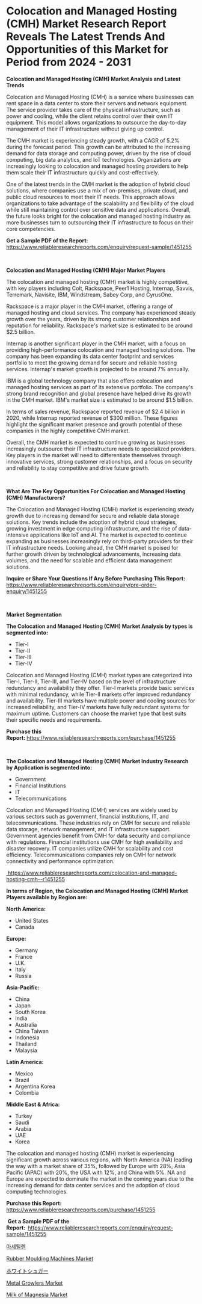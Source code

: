 <p><h1>Colocation and Managed Hosting (CMH) Market Research Report Reveals The Latest Trends And Opportunities of this Market for Period from 2024 - 2031</h1></p><p><strong>Colocation and Managed Hosting (CMH) Market Analysis and Latest Trends</strong></p>
<p><p>Colocation and Managed Hosting (CMH) is a service where businesses can rent space in a data center to store their servers and network equipment. The service provider takes care of the physical infrastructure, such as power and cooling, while the client retains control over their own IT equipment. This model allows organizations to outsource the day-to-day management of their IT infrastructure without giving up control.</p><p>The CMH market is experiencing steady growth, with a CAGR of 5.2% during the forecast period. This growth can be attributed to the increasing demand for data storage and computing power, driven by the rise of cloud computing, big data analytics, and IoT technologies. Organizations are increasingly looking to colocation and managed hosting providers to help them scale their IT infrastructure quickly and cost-effectively.</p><p>One of the latest trends in the CMH market is the adoption of hybrid cloud solutions, where companies use a mix of on-premises, private cloud, and public cloud resources to meet their IT needs. This approach allows organizations to take advantage of the scalability and flexibility of the cloud while still maintaining control over sensitive data and applications. Overall, the future looks bright for the colocation and managed hosting industry as more businesses turn to outsourcing their IT infrastructure to focus on their core competencies.</p></p>
<p><strong>Get a Sample PDF of the Report:&nbsp;</strong> <a href="https://www.reliableresearchreports.com/enquiry/request-sample/1451255">https://www.reliableresearchreports.com/enquiry/request-sample/1451255</a></p>
<p>&nbsp;</p>
<p><strong>Colocation and Managed Hosting (CMH) Major Market Players</strong></p>
<p><p>The colocation and managed hosting (CMH) market is highly competitive, with key players including Colt, Rackspace, Peer1 Hosting, Internap, Savvis, Terremark, Navisite, IBM, Windstream, Sabey Corp, and CyrusOne. </p><p>Rackspace is a major player in the CMH market, offering a range of managed hosting and cloud services. The company has experienced steady growth over the years, driven by its strong customer relationships and reputation for reliability. Rackspace's market size is estimated to be around $2.5 billion.</p><p>Internap is another significant player in the CMH market, with a focus on providing high-performance colocation and managed hosting solutions. The company has been expanding its data center footprint and services portfolio to meet the growing demand for secure and reliable hosting services. Internap's market growth is projected to be around 7% annually.</p><p>IBM is a global technology company that also offers colocation and managed hosting services as part of its extensive portfolio. The company's strong brand recognition and global presence have helped drive its growth in the CMH market. IBM's market size is estimated to be around $1.5 billion.</p><p>In terms of sales revenue, Rackspace reported revenue of $2.4 billion in 2020, while Internap reported revenue of $300 million. These figures highlight the significant market presence and growth potential of these companies in the highly competitive CMH market. </p><p>Overall, the CMH market is expected to continue growing as businesses increasingly outsource their IT infrastructure needs to specialized providers. Key players in the market will need to differentiate themselves through innovative services, strong customer relationships, and a focus on security and reliability to stay competitive and drive future growth.</p></p>
<p>&nbsp;</p>
<p><strong>What Are The Key Opportunities For Colocation and Managed Hosting (CMH) Manufacturers?</strong></p>
<p><p>The Colocation and Managed Hosting (CMH) market is experiencing steady growth due to increasing demand for secure and reliable data storage solutions. Key trends include the adoption of hybrid cloud strategies, growing investment in edge computing infrastructure, and the rise of data-intensive applications like IoT and AI. The market is expected to continue expanding as businesses increasingly rely on third-party providers for their IT infrastructure needs. Looking ahead, the CMH market is poised for further growth driven by technological advancements, increasing data volumes, and the need for scalable and efficient data management solutions.</p></p>
<p><strong>Inquire or Share Your Questions If Any Before Purchasing This Report:</strong> <a href="https://www.reliableresearchreports.com/enquiry/pre-order-enquiry/1451255">https://www.reliableresearchreports.com/enquiry/pre-order-enquiry/1451255</a></p>
<p>&nbsp;</p>
<p><strong>Market Segmentation</strong></p>
<p><strong>The Colocation and Managed Hosting (CMH) Market Analysis by types is segmented into:</strong></p>
<p><ul><li>Tier-I</li><li>Tier-II</li><li>Tier-III</li><li>Tier-IV</li></ul></p>
<p><p>Colocation and Managed Hosting (CMH) market types are categorized into Tier-I, Tier-II, Tier-III, and Tier-IV based on the level of infrastructure redundancy and availability they offer. Tier-I markets provide basic services with minimal redundancy, while Tier-II markets offer improved redundancy and availability. Tier-III markets have multiple power and cooling sources for increased reliability, and Tier-IV markets have fully redundant systems for maximum uptime. Customers can choose the market type that best suits their specific needs and requirements.</p></p>
<p><strong>Purchase this Report:&nbsp;</strong><a href="https://www.reliableresearchreports.com/purchase/1451255">https://www.reliableresearchreports.com/purchase/1451255</a></p>
<p>&nbsp;</p>
<p><strong>The Colocation and Managed Hosting (CMH) Market Industry Research by Application is segmented into:</strong></p>
<p><ul><li>Government</li><li>Financial Institutions</li><li>IT</li><li>Telecommunications</li></ul></p>
<p><p>Colocation and Managed Hosting (CMH) services are widely used by various sectors such as government, financial institutions, IT, and telecommunications. These industries rely on CMH for secure and reliable data storage, network management, and IT infrastructure support. Government agencies benefit from CMH for data security and compliance with regulations. Financial institutions use CMH for high availability and disaster recovery. IT companies utilize CMH for scalability and cost efficiency. Telecommunications companies rely on CMH for network connectivity and performance optimization.</p></p>
<p><a href="https://www.reliableresearchreports.com/colocation-and-managed-hosting-cmh--r1451255">&nbsp;https://www.reliableresearchreports.com/colocation-and-managed-hosting-cmh--r1451255</a></p>
<p><strong>In terms of Region, the Colocation and Managed Hosting (CMH) Market Players available by Region are:</strong></p>
<p>
    <p> <strong> North America: </strong>
        <ul>
            <li>United States</li>
            <li>Canada</li>
        </ul>
        </p> 
    <p> <strong> Europe: </strong>
        <ul>
            <li>Germany</li>
            <li>France</li>
            <li>U.K.</li>
            <li>Italy</li>
            <li>Russia</li>
        </ul>
        </p> 
    <p> <strong> Asia-Pacific: </strong>
        <ul>
            <li>China</li>
            <li>Japan</li>
            <li>South Korea</li>
            <li>India</li>
            <li>Australia</li>
            <li>China Taiwan</li>
            <li>Indonesia</li>
            <li>Thailand</li>
            <li>Malaysia</li>
        </ul>
        </p> 
    <p> <strong> Latin America: </strong>
        <ul>
            <li>Mexico</li>
            <li>Brazil</li>
            <li>Argentina Korea</li>
            <li>Colombia</li>
        </ul>
        </p> 
    <p> <strong> Middle East & Africa: </strong>
        <ul>
            <li>Turkey</li>
            <li>Saudi</li>
            <li>Arabia</li>
            <li>UAE</li>
            <li>Korea</li>
        </ul>
    </p>
    </p>
<p><p>The colocation and managed hosting (CMH) market is experiencing significant growth across various regions, with North America (NA) leading the way with a market share of 35%, followed by Europe with 28%, Asia Pacific (APAC) with 20%, the USA with 12%, and China with 5%. NA and Europe are expected to dominate the market in the coming years due to the increasing demand for data center services and the adoption of cloud computing technologies.</p></p>
<p><strong>Purchase this Report: </strong><a href="https://www.reliableresearchreports.com/purchase/1451255">https://www.reliableresearchreports.com/purchase/1451255</a></p>
<p>&nbsp;<strong>Get a Sample PDF of the Report:&nbsp;&nbsp;</strong><a href="https://www.reliableresearchreports.com/enquiry/request-sample/1451255">https://www.reliableresearchreports.com/enquiry/request-sample/1451255</a></p>
<p><strong></strong></p>
<p><p><a href="https://medium.com/@allisonkreiger/%EC%95%84%EC%84%B8%ED%8B%B8%EB%A0%8C-%EC%8B%9C%EC%9E%A5%EC%9D%80-%EC%8B%9C%EC%9E%A5%EC%A0%90%EC%9C%A0%EC%9C%A8-%ED%81%AC%EA%B8%B0-%EB%B0%8F-2031%EB%85%84%EA%B9%8C%EC%A7%80-%EC%98%88%EC%83%81%EB%90%98%EB%8A%94-%EC%98%88%EC%B8%A1%EC%97%90-%EC%B4%88%EC%A0%90%EC%9D%84-%EB%A7%9E%EC%B6%A5%EB%8B%88%EB%8B%A4-1a3ac4aa2334">아세틸렌</a></p><p><a href="https://www.linkedin.com/pulse/rubber-moulding-machines-market-trends-analysis-forecasted-2dike?trackingId=U6qJdyi1NZ9BB42thl%2FhPA%3D%3D">Rubber Moulding Machines Market</a></p><p><a href="https://medium.com/@alfaro.etbn_52903/%E7%99%BD%E7%A0%82%E7%B3%96%E5%B8%82%E5%A0%B4%E8%A6%8F%E6%A8%A1%E3%81%A8%E5%B8%82%E5%A0%B4%E5%8B%95%E5%90%91-%E5%AE%8C%E5%85%A8%E3%81%AA%E6%A5%AD%E7%95%8C%E6%A6%82%E8%A6%81-2024%E5%B9%B4%E3%81%8B%E3%82%892031%E5%B9%B4%E3%81%BE%E3%81%A7-973a81dc9336">ホワイトシュガー</a></p><p><a href="https://issuu.com/reportprime-2/docs/metal-growlers-market-size-2030.pptx">Metal Growlers Market</a></p><p><a href="https://www.linkedin.com/pulse/milk-magnesia-market-analysis-size-global-industry-overview-uvhbe">Milk of Magnesia Market</a></p></p>